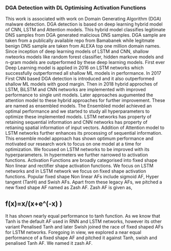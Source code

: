 ### DGA Detection with DL Optimising Activation Functions

This work is associated with work on Domain Generating Algorithm (DGA) malware detection. 
DGA detection is based on deep learning hybrid model of CNN, LSTM and Attention models. 
This hybrid model classifies legitimate DNS samples from DGA generated malicious DNS samples. 
DGA sample are taken from a publically available repo from Bamabanek while legitmate benign DNS sample are taken from ALEXA top one million domain names. 
Since inception of deep learning models of LSTM and CNN, shallow nwteorks models like random forest classifier, hidden markove models and n-gram models are outperformed by these deep learning models.
First ever Deep Learning model is applied in 2016 on LSTM networks which successfully outperformed all shallow ML models in performance.
In 2017 First CNN based DGA detection is introduced and it also outperformed shallow ML models with good margin.
Then in 2018 hybrid approches of LSTM, BiLSTM and CNN networks are implemented with improved performance to single unit models. Later approaches augumented the attention model to these hybrid approaches for further improvement. These are named as ensembled models.
The Ensembled model achieved an optimal performance and we started to study all hyperparameters to optimize these implemented models. LSTM networks has property of retaining sequential information and CNN networks has property of retianing spatial information of input vectors. Addition of Attention model to LSTM networks further enhances its processing of sequential information.
This ensemble model approach has shown optimum performance and motivated our research work to focus on one model at a time for optimization. 
We focused on LSTM networks to be improved with its hyperparameters. In hypermeters we further narrowed to activation functions. 
Activation Functions are broadly categorised into fixed shape Non linear and rectifier shape activation functions. 
We focus on LSTM networks and in LSTM network we focus on fixed shape activation functions. 
Popular fixed shape Non linear AFs include sigmoid AF, Hyper tangent (TanH) and Swish AFs.
Apart from these legacy AFs, we pitched a new fixed shape AF named as Zash AF.  Zash AF is given as,

## f(x)=x/(x+e^(-x) )

It has shown nearly equal performance to tanh function. As we know that Tanh is the default AF used in RNN and LSTM networks, however its other variant Penalised Tanh  and later Swish joined the race of fixed shaped AFs for LSTM networks. Foregoing in view, we explored a near equal performance of a fixed shape AF and pitched it against Tanh, swish and penalised Tanh AF. We named it zash AF.
